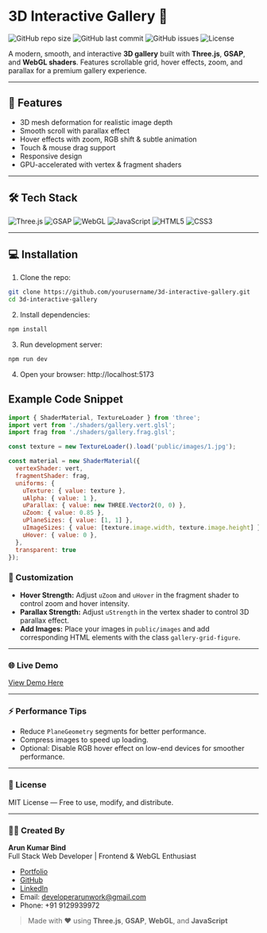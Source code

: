 # 3D Interactive Gallery 🌌

![GitHub repo size](https://img.shields.io/github/repo-size/abx15/3d-interactive-gallery)
![GitHub last commit](https://img.shields.io/github/last-commit/abx15/3d-interactive-gallery)
![GitHub issues](https://img.shields.io/github/issues/abx15/3d-interactive-gallery)
![License](https://img.shields.io/badge/license-MIT-green)

A modern, smooth, and interactive **3D gallery** built with **Three.js**, **GSAP**, and **WebGL shaders**. Features scrollable grid, hover effects, zoom, and parallax for a premium gallery experience.

---

## 🌟 Features

- 3D mesh deformation for realistic image depth
- Smooth scroll with parallax effect
- Hover effects with zoom, RGB shift & subtle animation
- Touch & mouse drag support
- Responsive design
- GPU-accelerated with vertex & fragment shaders

---

## 🛠 Tech Stack

![Three.js](https://img.shields.io/badge/Three.js-000000?style=flat-square&logo=three.js&logoColor=white)
![GSAP](https://img.shields.io/badge/GSAP-61DAFB?style=flat-square&logo=greensock&logoColor=black)
![WebGL](https://img.shields.io/badge/WebGL-000000?style=flat-square&logo=webgl&logoColor=white)
![JavaScript](https://img.shields.io/badge/JavaScript-F7DF1E?style=flat-square&logo=javascript&logoColor=black)
![HTML5](https://img.shields.io/badge/HTML5-E34F26?style=flat-square&logo=html5&logoColor=white)
![CSS3](https://img.shields.io/badge/CSS3-1572B6?style=flat-square&logo=css3&logoColor=white)

---

## 💻 Installation

1. Clone the repo:

```bash
git clone https://github.com/yourusername/3d-interactive-gallery.git
cd 3d-interactive-gallery

```

2. Install dependencies:

```bash
npm install
```
3. Run development server:

```bash
npm run dev
```
4. Open your browser: http://localhost:5173


## Example Code Snippet
```js
import { ShaderMaterial, TextureLoader } from 'three';
import vert from './shaders/gallery.vert.glsl';
import frag from './shaders/gallery.frag.glsl';

const texture = new TextureLoader().load('public/images/1.jpg');

const material = new ShaderMaterial({
  vertexShader: vert,
  fragmentShader: frag,
  uniforms: {
    uTexture: { value: texture },
    uAlpha: { value: 1 },
    uParallax: { value: new THREE.Vector2(0, 0) },
    uZoom: { value: 0.85 },
    uPlaneSizes: { value: [1, 1] },
    uImageSizes: { value: [texture.image.width, texture.image.height] },
    uHover: { value: 0 },
  },
  transparent: true
});
```

### 🎨 Customization

- **Hover Strength:** Adjust `uZoom` and `uHover` in the fragment shader to control zoom and hover intensity.  
- **Parallax Strength:** Adjust `uStrength` in the vertex shader to control 3D parallax effect.  
- **Add Images:** Place your images in `public/images` and add corresponding HTML elements with the class `gallery-grid-figure`.

---

### 🌐 Live Demo

[View Demo Here](https://yourusername.github.io/3d-interactive-gallery)

---

### ⚡ Performance Tips

- Reduce `PlaneGeometry` segments for better performance.  
- Compress images to speed up loading.  
- Optional: Disable RGB hover effect on low-end devices for smoother performance.

---

### 📜 License

MIT License — Free to use, modify, and distribute.

---


### 👨‍💻 Created By

**Arun Kumar Bind**  
Full Stack Web Developer | Frontend & WebGL Enthusiast  

- [Portfolio](https://arun15dev.netlify.app/)  
- [GitHub](https://github.com/abx15)  
- [LinkedIn](https://www.linkedin.com/in/arun-kumar-a3b047353/)  
- Email: developerarunwork@gmail.com  
- Phone: +91 9129939972  

> Made with ❤️ using **Three.js**, **GSAP**, **WebGL**, and **JavaScript**
